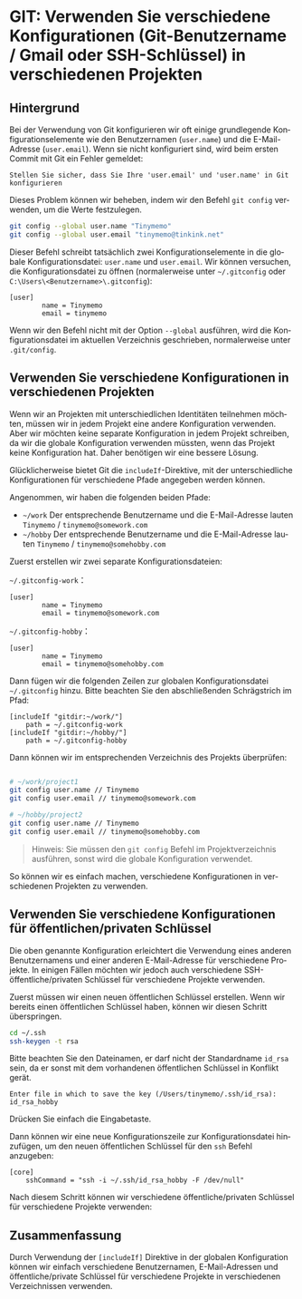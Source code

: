 # GIT: Verwenden Sie verschiedene Konfigurationen (Git-Benutzername / Gmail oder SSH-Schlüssel) in verschiedenen Projekten

<Validator lang="de" :platform-list="['Git 2.37']" date="2023-03-06" />

## Hintergrund

Bei der Verwendung von Git konfigurieren wir oft einige grundlegende Konfigurationselemente wie den Benutzernamen (`user.name`) und die E-Mail-Adresse (`user.email`). Wenn sie nicht konfiguriert sind, wird beim ersten Commit mit Git ein Fehler gemeldet:

```
Stellen Sie sicher, dass Sie Ihre 'user.email' und 'user.name' in Git konfigurieren
```

Dieses Problem können wir beheben, indem wir den Befehl `git config` verwenden, um die Werte festzulegen.

```sh
git config --global user.name "Tinymemo"
git config --global user.email "tinymemo@tinkink.net"
```

Dieser Befehl schreibt tatsächlich zwei Konfigurationselemente in die globale Konfigurationsdatei: `user.name` und `user.email`. Wir können versuchen, die Konfigurationsdatei zu öffnen (normalerweise unter `~/.gitconfig` oder `C:\Users\<Benutzername>\.gitconfig`):

```
[user]
        name = Tinymemo
        email = tinymemo
```

Wenn wir den Befehl nicht mit der Option `--global` ausführen, wird die Konfigurationsdatei im aktuellen Verzeichnis geschrieben, normalerweise unter `.git/config`.

## Verwenden Sie verschiedene Konfigurationen in verschiedenen Projekten

Wenn wir an Projekten mit unterschiedlichen Identitäten teilnehmen möchten, müssen wir in jedem Projekt eine andere Konfiguration verwenden. Aber wir möchten keine separate Konfiguration in jedem Projekt schreiben, da wir die globale Konfiguration verwenden müssten, wenn das Projekt keine Konfiguration hat. Daher benötigen wir eine bessere Lösung.

Glücklicherweise bietet Git die `includeIf`-Direktive, mit der unterschiedliche Konfigurationen für verschiedene Pfade angegeben werden können.

Angenommen, wir haben die folgenden beiden Pfade:

- `~/work` Der entsprechende Benutzername und die E-Mail-Adresse lauten `Tinymemo` / `tinymemo@somework.com`
- `~/hobby` Der entsprechende Benutzername und die E-Mail-Adresse lauten `Tinymemo` / `tinymemo@somehobby.com`

Zuerst erstellen wir zwei separate Konfigurationsdateien:

`~/.gitconfig-work`：

```
[user]
        name = Tinymemo
        email = tinymemo@somework.com
```

`~/.gitconfig-hobby`：

```
[user]
        name = Tinymemo
        email = tinymemo@somehobby.com
```

Dann fügen wir die folgenden Zeilen zur globalen Konfigurationsdatei `~/.gitconfig` hinzu. Bitte beachten Sie den abschließenden Schrägstrich im Pfad:

```
[includeIf "gitdir:~/work/"]
    path = ~/.gitconfig-work
[includeIf "gitdir:~/hobby/"]
    path = ~/.gitconfig-hobby
```

Dann können wir im entsprechenden Verzeichnis des Projekts überprüfen:

```sh

# ~/work/project1
git config user.name // Tinymemo
git config user.email // tinymemo@somework.com

# ~/hobby/project2
git config user.name // Tinymemo
git config user.email // tinymemo@somehobby.com
```

> Hinweis: Sie müssen den `git config` Befehl im Projektverzeichnis ausführen, sonst wird die globale Konfiguration verwendet.

So können wir es einfach machen, verschiedene Konfigurationen in verschiedenen Projekten zu verwenden.

## Verwenden Sie verschiedene Konfigurationen für öffentlichen/privaten Schlüssel

Die oben genannte Konfiguration erleichtert die Verwendung eines anderen Benutzernamens und einer anderen E-Mail-Adresse für verschiedene Projekte. In einigen Fällen möchten wir jedoch auch verschiedene SSH-öffentliche/privaten Schlüssel für verschiedene Projekte verwenden.

Zuerst müssen wir einen neuen öffentlichen Schlüssel erstellen. Wenn wir bereits einen öffentlichen Schlüssel haben, können wir diesen Schritt überspringen.

```sh
cd ~/.ssh
ssh-keygen -t rsa
```

Bitte beachten Sie den Dateinamen, er darf nicht der Standardname `id_rsa` sein, da er sonst mit dem vorhandenen öffentlichen Schlüssel in Konflikt gerät.

```
Enter file in which to save the key (/Users/tinymemo/.ssh/id_rsa): id_rsa_hobby
```

Drücken Sie einfach die Eingabetaste.

Dann können wir eine neue Konfigurationszeile zur Konfigurationsdatei hinzufügen, um den neuen öffentlichen Schlüssel für den `ssh` Befehl anzugeben:

```
[core]
    sshCommand = "ssh -i ~/.ssh/id_rsa_hobby -F /dev/null"
```

Nach diesem Schritt können wir verschiedene öffentliche/privaten Schlüssel für verschiedene Projekte verwenden:

## Zusammenfassung

Durch Verwendung der `[includeIf]` Direktive in der globalen Konfiguration können wir einfach verschiedene Benutzernamen, E-Mail-Adressen und öffentliche/private Schlüssel für verschiedene Projekte in verschiedenen Verzeichnissen verwenden.
